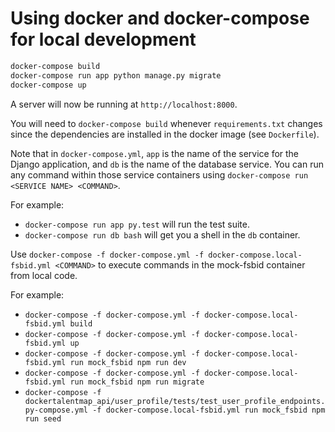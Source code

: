 # Using docker and docker-compose for local development

```sh
docker-compose build
docker-compose run app python manage.py migrate
docker-compose up
```

A server will now be running at `http://localhost:8000`.

You will need to `docker-compose build` whenever `requirements.txt` changes since the dependencies are installed in the docker image (see `Dockerfile`).

Note that in `docker-compose.yml`, `app` is the name of the service for the Django application, and `db` is the name of the database service. You can run any command within those service containers using `docker-compose run <SERVICE NAME> <COMMAND>`.

For example:

- `docker-compose run app py.test` will run the test suite.
- `docker-compose run db bash` will get you a shell in the `db` container.

Use `docker-compose -f docker-compose.yml -f docker-compose.local-fsbid.yml <COMMAND>` to execute commands in the mock-fsbid container from local code.

For example:

- `docker-compose -f docker-compose.yml -f docker-compose.local-fsbid.yml build`
- `docker-compose -f docker-compose.yml -f docker-compose.local-fsbid.yml up`
- `docker-compose -f docker-compose.yml -f docker-compose.local-fsbid.yml run mock_fsbid npm run dev`
- `docker-compose -f docker-compose.yml -f docker-compose.local-fsbid.yml run mock_fsbid npm run migrate`
- `docker-compose -f dockertalentmap_api/user_profile/tests/test_user_profile_endpoints.py-compose.yml -f docker-compose.local-fsbid.yml run mock_fsbid npm run seed`